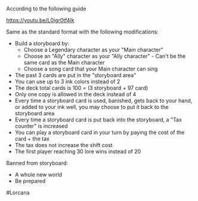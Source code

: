 According to the following guide 

https://youtu.be/L0igr0tf4Ik


Same as the standard format with the following modifications: 
* Build a storyboard by:
  * Choose a Legendary character as your "Main character"
  * Choose an "Ally" character as your "Ally character" - Can't be the same card as the Main character
  * Choose a song card that your Main character can sing
* The past 3 cards are put in the "storyboard area"
* You can use up to 3 ink colors instead of 2
* The deck total cards is 100 = (3 storyboard + 97 card)
* Only one copy is allowed in the deck instead of 4
* Every time a storyboard card is used, banished, gets back to your hand, or added to your ink well, you may choose to put it back to the storyboard area
* Every time a storyboard card is put back into the storyboard, a "Tax counter" is increased
* You can play a storyboard card in your turn by paying the cost of the card + the tax
* The tax does not increase the shift cost
* The first player reaching 30 lore wins instead of 20

Banned from storyboard: 
* A whole new world
* Be prepared


#Lorcana
